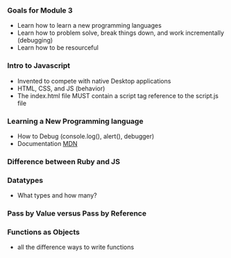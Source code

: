 ### Goals for Module 3
- Learn how to learn a new programming languages
- Learn how to problem solve, break things down, and work incrementally (debugging)
- Learn how to be resourceful

### Intro to Javascript
- Invented to compete with native Desktop applications
- HTML, CSS, and JS (behavior)
- The index.html file MUST contain a script tag reference to the script.js file

### Learning a New Programming language
- How to Debug (console.log(), alert(), debugger)
- Documentation [MDN]((https://developer.mozilla.org/en-US/))

### Difference between Ruby and JS


### Datatypes
- What types and how many?


### Pass by Value versus Pass by Reference


### Functions as Objects
- all the difference ways to write functions
